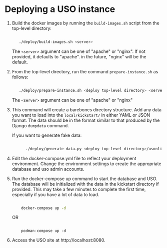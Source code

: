 Deploying a USO instance
========================

1. Build the docker images by running the `build-images.sh` script from the top-level directory:

   ```bash
   
      ./deploy/build-images.sh <server>
   
   ```
   
   The `<server>` argument can be one of "apache" or "nginx". If not provided, it defaults to "apache".
   in the future, "nginx" will be the default.
   
2. From the top-level directory, run the command `prepare-instance.sh` as follows:

   ```bash
   
      ./deploy/prepare-instance.sh <deploy top-level directory> <server>
   
   ```

   The `<server>` argument can be one of "apache" or "nginx"

2. This command will create a barebones directory structure. Add any
   data you want to load into the `local/kickstart/` in either YAML or JSON format. The data should be in the format
   similar to that produced by the Django `dumpdata` command.

    If you want to generate fake data:
    
   ```bash
   
         ./deploy/generate-data.py <deploy top-level directory>/usonline/local
   
    ```

3. Edit the docker-compose.yml file to reflect your deployment environment. Change the environment settings to create
   the appropriate database and uso admin accounts.

4. Run the docker-compose up command to start the database and USO. The database will be initialized with the data in
   the kickstart directory if provided. This may take a few minutes to complete the first time, especially if you
   have a lot of data to load.

   ```bash
   
       docker-compose up -d
   
   ```
   OR
   ```
   
       podman-compose up -d
   
   ```

5. Access the USO site at http://localhost:8080. 